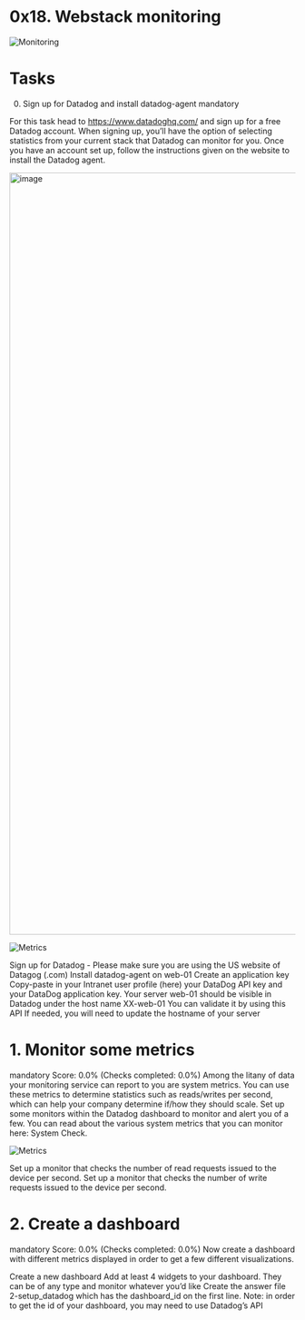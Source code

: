 # 0x18. Webstack monitoring

![Monitoring](https://s3.amazonaws.com/intranet-projects-files/holbertonschool-sysadmin_devops/281/hb3pAsO.png)

# Tasks
0. Sign up for Datadog and install datadog-agent
mandatory

For this task head to https://www.datadoghq.com/ and sign up for a free Datadog account. When signing up, you’ll have the option of selecting statistics from your current stack that Datadog can monitor for you. Once you have an account set up, follow the instructions given on the website to install the Datadog agent.

<img width="1343" alt="image" src="https://github.com/Tobezz/alx-system_engineering-devops/assets/104366538/f266b720-68e6-408d-9fbd-2f6e3431de60">

![Metrics](https://s3.amazonaws.com/alx-intranet.hbtn.io/uploads/medias/2019/6/6b0ea6345a6375437845.png?X-Amz-Algorithm=AWS4-HMAC-SHA256&X-Amz-Credential=AKIARDDGGGOUSBVO6H7D%2F20230609%2Fus-east-1%2Fs3%2Faws4_request&X-Amz-Date=20230609T170132Z&X-Amz-Expires=86400&X-Amz-SignedHeaders=host&X-Amz-Signature=d282dc5906fa254c6d28c716efaa2a32f761b860d61eccb45d9c62038e0be6b1)

Sign up for Datadog - Please make sure you are using the US website of Datagog (.com)
Install datadog-agent on web-01
Create an application key
Copy-paste in your Intranet user profile (here) your DataDog API key and your DataDog application key.
Your server web-01 should be visible in Datadog under the host name XX-web-01
You can validate it by using this API
If needed, you will need to update the hostname of your server

# 1. Monitor some metrics
mandatory
Score: 0.0% (Checks completed: 0.0%)
Among the litany of data your monitoring service can report to you are system metrics. You can use these metrics to determine statistics such as reads/writes per second, which can help your company determine if/how they should scale. Set up some monitors within the Datadog dashboard to monitor and alert you of a few. You can read about the various system metrics that you can monitor here: System Check.

![Metrics](https://s3.amazonaws.com/alx-intranet.hbtn.io/uploads/medias/2019/6/6a4551974aadc181e97a.png?X-Amz-Algorithm=AWS4-HMAC-SHA256&X-Amz-Credential=AKIARDDGGGOUSBVO6H7D%2F20230609%2Fus-east-1%2Fs3%2Faws4_request&X-Amz-Date=20230609T170132Z&X-Amz-Expires=86400&X-Amz-SignedHeaders=host&X-Amz-Signature=b7e1617f496b33087b861867b2894f2278ad29002cdaa1e92cfd779594b4ae3c)

Set up a monitor that checks the number of read requests issued to the device per second.
Set up a monitor that checks the number of write requests issued to the device per second.

# 2. Create a dashboard
mandatory
Score: 0.0% (Checks completed: 0.0%)
Now create a dashboard with different metrics displayed in order to get a few different visualizations.

Create a new dashboard
Add at least 4 widgets to your dashboard. They can be of any type and monitor whatever you’d like
Create the answer file 2-setup_datadog which has the dashboard_id on the first line. Note: in order to get the id of your dashboard, you may need to use Datadog’s API
